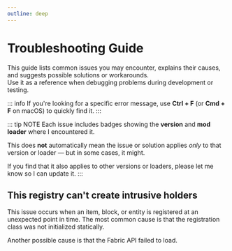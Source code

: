 ```yaml
---
outline: deep
---
```


# Troubleshooting Guide

This guide lists common issues you may encounter, explains their causes, and suggests possible solutions or workarounds.  
Use it as a reference when debugging problems during development or testing.

::: info
If you're looking for a specific error message, use **Ctrl + F** (or **Cmd + F** on macOS) to quickly find it.
:::

::: tip NOTE
Each issue includes badges showing the **version** and **mod loader** where I encountered it.

This does **not** automatically mean the issue or solution applies *only* to that version or loader — but in some cases, it might.

If you find that it also applies to other versions or loaders, please let me know so I can update it.
:::

## This registry can't create intrusive holders <Badge type="warning" text="Fabric" /> <Badge type="tip" text="1.21.8" />

This issue occurs when an item, block, or entity is registered at an unexpected point in time.
The most common cause is that the registration class was not initialized statically.

Another possible cause is that the Fabric API failed to load.